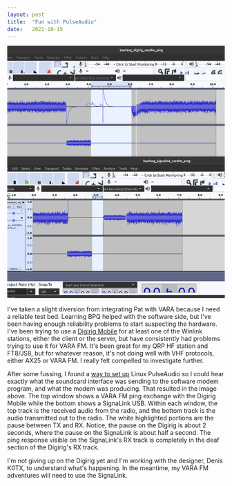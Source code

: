 ```yaml
---
layout: post
title:  "Fun with PulseAudio"
date:   2021-10-15
---
```

![Screenshot of VARA FM in Audacity](/assets/2021-10-15-digirig-vs-signalink.png)

I've taken a slight diversion from integrating Pat with VARA because I need a reliable test bed.
Learning BPQ helped with the software side, but I've been having enough reliability problems to
start suspecting the hardware. I've been trying to use a
[Digirig Mobile](https://digirig.net/product/digirig-mobile/) for at least one of the Winlink
stations, either the client or the server, but have consistently had problems trying to use it for
VARA FM. It's been great for my QRP HF station and FT8/JS8, but for whatever reason, it's not doing
well with VHF protocols, either AX25 or VARA FM. I really felt compelled to investigate further.

After some fussing, I found a
[way to set up](https://lists.freedesktop.org/archives/pulseaudio-discuss/2021-October/032167.html)
Linux PulseAudio so I could hear exactly what the soundcard interface was sending to the software
modem program, and what the modem was producing. That resulted in the image above. The top window
shows a VARA FM ping exchange with the Digirig Mobile while the bottom shows a SignaLink USB. Within
each window, the top track is the received audio from the radio, and the bottom track is the audio
transmitted out to the radio. The white highlighted portions are the pause between TX and RX.
Notice, the pause on the Digirig is about 2 seconds, where the pause on the SignaLink is about half
a second. The ping response visible on the SignaLink's RX track is completely in the deaf section of
the Digirig's RX track.

I'm not giving up on the Digirig yet and I'm working with the designer, Denis K0TX, to understand
what's happening. In the meantime, my VARA FM adventures will need to use the SignaLink.
